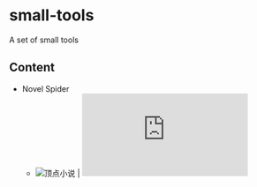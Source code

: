 # small-tools
A set of small tools

## Content
+ Novel Spider
  + ![顶点小说](https://www.ddxs.cc) | ![文件](https://github.com/chentianba/small-tools/blob/master/dingdian.py)
